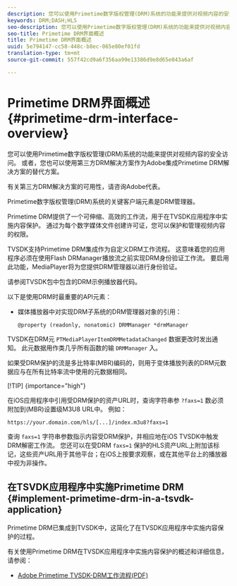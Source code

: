 ```yaml
---
description: 您可以使用Primetime数字版权管理(DRM)系统的功能来提供对视频内容的安全访问。 或者，您也可以使用第三方DRM解决方案作为Adobe集成Primetime DRM解决方案的替代方案。
keywords: DRM;DASH;HLS
seo-description: 您可以使用Primetime数字版权管理(DRM)系统的功能来提供对视频内容的安全访问。 或者，您也可以使用第三方DRM解决方案作为Adobe集成Primetime DRM解决方案的替代方案。
seo-title: Primetime DRM界面概述
title: Primetime DRM界面概述
uuid: 5e794147-cc58-448c-b8ec-065e80ef01fd
translation-type: tm+mt
source-git-commit: 557f42cd9a6f356aa99e13386d9e8d65e043a6af

---
```



# Primetime DRM界面概述 {#primetime-drm-interface-overview}

您可以使用Primetime数字版权管理(DRM)系统的功能来提供对视频内容的安全访问。 或者，您也可以使用第三方DRM解决方案作为Adobe集成Primetime DRM解决方案的替代方案。

<!--<a id="section_4DD54E085AB345FE9BE00865E56B28DB"></a>-->

有关第三方DRM解决方案的可用性，请咨询Adobe代表。

Primetime数字版权管理(DRM)系统的关键客户端元素是DRM管理器。

Primetime DRM提供了一个可伸缩、高效的工作流，用于在TVSDK应用程序中实施内容保护。 通过为每个数字媒体文件创建许可证，您可以保护和管理视频内容的权限。

TVSDK支持Primetime DRM集成作为自定义DRM工作流程。 这意味着您的应用程序必须在使用Flash DRManager播放流之前实现DRM身份验证工作流。 要启用此功能，MediaPlayer将为您提供DRM管理器以进行身份验证。

请参阅TVSDK包中包含的DRM示例播放器代码。

以下是使用DRM时最重要的API元素：

* 媒体播放器中对实现DRM子系统的DRM管理器对象的引用：

   ```
   @property (readonly, nonatomic) DRMManager *drmManager
   ```

<!--<a id="section_F986DB1EDD6F44CD8E57419CCA0921E8"></a>-->

TVSDK在DRM元 `PTMediaPlayerItemDRMMetadataChanged` 数据更改时发出通知。 此元数据用作类几乎所有函数的输 `DRMManager` 入。

<!--<a id="section_223DCF63BAB6438792A85352A79044CC"></a>-->

如果受DRM保护的流是多比特率(MBR)编码的，则用于变体播放列表的DRM元数据应与在所有比特率流中使用的元数据相同。

[!TIP] {importance=&quot;high&quot;}

在iOS应用程序中引用受DRM保护的资产URL时，查询字符串参 `?faxs=1` 数必须附加到(MBR)设置级M3U8 URL中。 例如：

```
https://your.domain.com/hls/[...]/index.m3u8?faxs=1
```

查询 `faxs=1` 字符串参数指示内容受DRM保护，并相应地在iOS TVSDK中触发DRM解密工作流。 您还可以在受DRM `faxs=1` 保护的HLS资产URL上附加该标记，这些资产URL用于其他平台；在iOS上按要求观察，或在其他平台上的播放器中视为非操作。

## 在TSVDK应用程序中实施Primetime DRM {#implement-primetime-drm-in-a-tsvdk-application}

Primetime DRM已集成到TVSDK中，这简化了在TVSDK应用程序中实施内容保护的过程。

有关使用Primetime DRM在TVSDK应用程序中实施内容保护的概述和详细信息，请参阅：

* [Adobe Primetime TVSDK-DRM工作流程(PDF)](https://helpx.adobe.com/content/dam/help/en/primetime/drm/drm_tvsdk_drm_workflow.pdf)